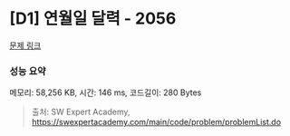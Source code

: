 # [D1] 연월일 달력 - 2056 

[문제 링크](https://swexpertacademy.com/main/code/problem/problemDetail.do?contestProbId=AV5QLkdKAz4DFAUq) 

### 성능 요약

메모리: 58,256 KB, 시간: 146 ms, 코드길이: 280 Bytes



> 출처: SW Expert Academy, https://swexpertacademy.com/main/code/problem/problemList.do